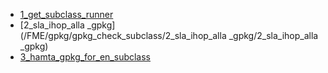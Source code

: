 ﻿*  [1_get_subclass_runner](/FME/gpkg/gpkg_check_subclass/1_get_subclass_runner/1_get_subclass_runner)
*  [2_sla_ihop_alla _gpkg](/FME/gpkg/gpkg_check_subclass/2_sla_ihop_alla _gpkg/2_sla_ihop_alla _gpkg)
*  [3_hamta_gpkg_for_en_subclass](/FME/gpkg/gpkg_check_subclass/3_hamta_gpkg_for_en_subclass/3_hamta_gpkg_for_en_subclass)

